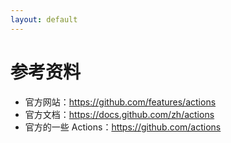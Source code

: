 ```yaml
---
layout: default
---
```


# 参考资料

- 官方网站：https://github.com/features/actions
- 官方文档：https://docs.github.com/zh/actions
- 官方的一些 Actions：https://github.com/actions